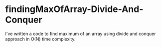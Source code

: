 # findingMaxOfArray-Divide-And-Conquer
I've written a code to find maximum of an array using divide and conquer approach in O(N) time complexity.
